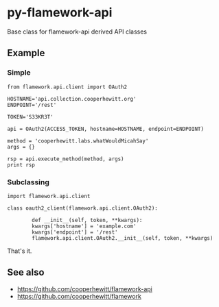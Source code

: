 # py-flamework-api

Base class for flamework-api derived API classes

## Example

### Simple

```
from flamework.api.client import OAuth2

HOSTNAME='api.collection.cooperhewitt.org'
ENDPOINT='/rest'

TOKEN='S33KR3T'

api = OAuth2(ACCESS_TOKEN, hostname=HOSTNAME, endpoint=ENDPOINT)

method = 'cooperhewitt.labs.whatWouldMicahSay'
args = {}

rsp = api.execute_method(method, args)
print rsp
```

### Subclassing

```
import flamework.api.client

class oauth2_client(flamework.api.client.OAuth2):

      	def __init__(self, token, **kwargs):
		kwargs['hostname'] = 'example.com'
		kwargs['endpoint'] = '/rest'
		flamework.api.client.OAuth2.__init__(self, token, **kwargs)
```

That's it.

## See also

* https://github.com/cooperhewitt/flamework-api
* https://github.com/cooperhewitt/flamework
